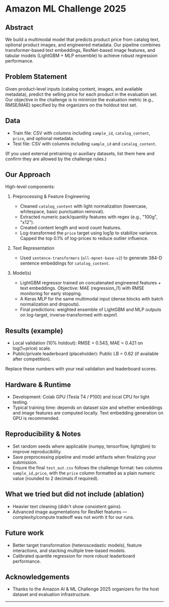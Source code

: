 # Amazon ML Challenge 2025


## Abstract 
We build a multimodal model that predicts product price from catalog text, optional product images, and engineered metadata. Our pipeline combines transformer-based text embeddings, ResNet-based image features, and tabular models (LightGBM + MLP ensemble) to achieve robust regression performance.

## Problem Statement
Given product-level inputs (catalog content, images, and available metadata), predict the selling price for each product in the evaluation set. Our objective in the challenge is to minimize the evaluation metric (e.g., RMSE/MAE) specified by the organizers on the holdout test set.

## Data
- Train file: CSV with columns including `sample_id`, `catalog_content`, `price`, and optional metadata.
- Test file: CSV with columns including `sample_id` and `catalog_content`.

(If you used external pretraining or auxiliary datasets, list them here and confirm they are allowed by the challenge rules.)

## Our Approach
High-level components:
1. Preprocessing & Feature Engineering
   - Cleaned `catalog_content` with light normalization (lowercase, whitespace, basic punctuation removal).
   - Extracted numeric pack/quantity features with regex (e.g., "100g", "x12").
   - Created content length and word count features.
   - Log-transformed the `price` target using log1p to stabilize variance. Capped the top 0.1% of log-prices to reduce outlier influence.

2. Text Representation
   - Used `sentence-transformers` (`all-mpnet-base-v2`) to generate 384-D sentence embeddings for `catalog_content`.



4. Model(s)
   - LightGBM regressor trained on concatenated engineered features + text embeddings. Objective: MAE (regression_l1) with RMSE monitoring for early stopping.
   - A Keras MLP for the same multimodal input (dense blocks with batch normalization and dropouts).
   - Final predictions: weighted ensemble of LightGBM and MLP outputs on log-target, inverse-transformed with expm1.




## Results (example)
- Local validation (10% holdout): RMSE = 0.543, MAE = 0.421 on log(1+price) scale.
- Public/private leaderboard (placeholder): Public LB = 0.62 (if available after competition).

Replace these numbers with your real validation and leaderboard scores.



## Hardware & Runtime
- Development: Colab GPU (Tesla T4 / P100) and local CPU for light testing.
- Typical training time: depends on dataset size and whether embeddings and image features are computed locally. Text embedding generation on GPU is recommended.

## Reproducibility & Notes
- Set random seeds where applicable (numpy, tensorflow, lightgbm) to improve reproducibility.
- Save preprocessing pipeline and model artifacts when finalizing your submission.
- Ensure the final `test_out.csv` follows the challenge format: two columns `sample_id,price`, with the `price` column formatted as a plain numeric value (rounded to 2 decimals if required).

## What we tried but did not include (ablation)
- Heavier text cleaning (didn't show consistent gains).
- Advanced image augmentations for ResNet features — complexity/compute tradeoff was not worth it for our runs.

## Future work
- Better target transformation (heteroscedastic models), feature interactions, and stacking multiple tree-based models.
- Calibrated quantile regression for more robust leaderboard performance.

## Acknowledgements
- Thanks to the Amazon AI & ML Challenge 2025 organizers for the host dataset and evaluation infrastructure.

---
